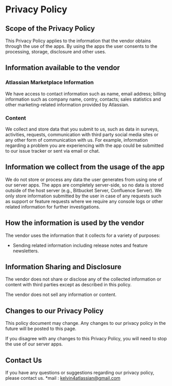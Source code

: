 # Privacy Policy

## Scope of the Privacy Policy

This Privacy Policy applies to the information that the vendor obtains through
the use of the apps. By using the apps the user consents to the processing,
storage, disclosure and other uses.

## Information available to the vendor

### Atlassian Marketplace Information

We have access to contact information such as name, email address;
billing information such as company name, contry, contacts; sales statistics
and other marketing-related information provided by Atlassian.

### Content

We collect and store data that you submit to us, such as data in surveys,
activities, requests, communication with third party social media sites or any
other form of communication with us. For example, information regarding
a problem you are experiencing with the app could be submitted to our issue
tracker or sent via email or chat.

## Information we collect from the usage of the app

We do not store or process any data the user generates from using one of our
server apps. The apps are completely server-side, so no data is stored outside
of the host server (e.g., Bitbucket Server, Confluence Server). We only store
information submitted by the user in case of any requests such as support or
feature requests where we require any console logs or other related information
for further investigations.

## How the information is used by the vendor

The vendor uses the information that it collects for a variety of purposes:

* Sending related information including release notes and feature newsletters.

## Information Sharing and Disclosure

The vendor does not share or disclose any of the collected information or
content with third parties except as described in this policy.

The vendor does not sell any information or content.

## Changes to our Privacy Policy 

This policy document may change. Any changes to our privacy policy in the
future will be posted to this page.

If you disagree with any changes to this Privacy Policy, you will need to stop
the use of our server apps.

## Contact Us

If you have any questions or suggestions regarding our privacy policy, please
contact us. 
*mail : kelvin4atlassian@gmail.com
